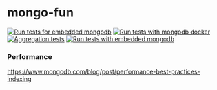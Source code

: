 # mongo-fun
[![Run tests for embedded mongodb](https://github.com/starnowski/mongo-fun/actions/workflows/dev1-e2e-tests.yml/badge.svg)](https://github.com/starnowski/mongo-fun/actions/workflows/dev1-e2e-tests.yml)
[![Run tests with mongodb docker](https://github.com/starnowski/mongo-fun/actions/workflows/mongodb-container.yml/badge.svg)](https://github.com/starnowski/mongo-fun/actions/workflows/mongodb-container.yml)
[![Aggregation tests](https://github.com/starnowski/mongo-fun/actions/workflows/aggregation-tests.yml/badge.svg)](https://github.com/starnowski/mongo-fun/actions/workflows/aggregation-tests.yml)
[![Run tests with embedded mongodb](https://github.com/starnowski/mongo-fun/actions/workflows/mongodb-embedded.yml/badge.svg)](https://github.com/starnowski/mongo-fun/actions/workflows/mongodb-embedded.yml)


### Performance
https://www.mongodb.com/blog/post/performance-best-practices-indexing

